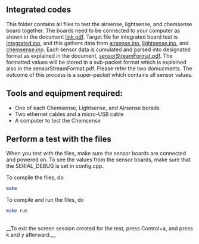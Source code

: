 ## Integrated codes

This folder contains all files to test the airsense, lightsense, and chemsense board together. The boards need to be connected to your computer as shown in the document [link.pdf](../../../docs/sensorStreamFormat/link.pdf). Target file for integrated board test is [integrated.ino](./integrated.ino), and this gathers data from [airsense.ino](./airsense.ino), [lightsense.ino](./lightsense.ino), and [chemsense.ino](./chemsense.ino). Each sensor data is cumulated and parsed into designated format as explained in the document, [sensorStreamFormat.pdf](../../../docs/sensorStreamFormat/sensorStreamFormat.pdf). The formatted values will be stored in a sub-packet format which is explained also in the sensorStreamFormat.pdf. Please refer the two domucments.
The outcome of this process is a super-packet which contains all sensor values.

## Tools and equipment required:
* One of each Chemsense, Lightsense, and Airsense borads
* Two ethernet cables and a micro-USB cable
* A computer to test the Chemsense

## Perform a test with the files
When you test with the files, make sure the sensor boards are connected and powered on. To see the values from the sensor boards, make sure that the SERIAL_DEBUG is set in config.cpp.

To compile the files, do
```bash
make
```

To compile and run the files, do
```bash
make run
```
</br>
__To exit the screen session created for the test, press Control+a, and press k and y afterward.__
